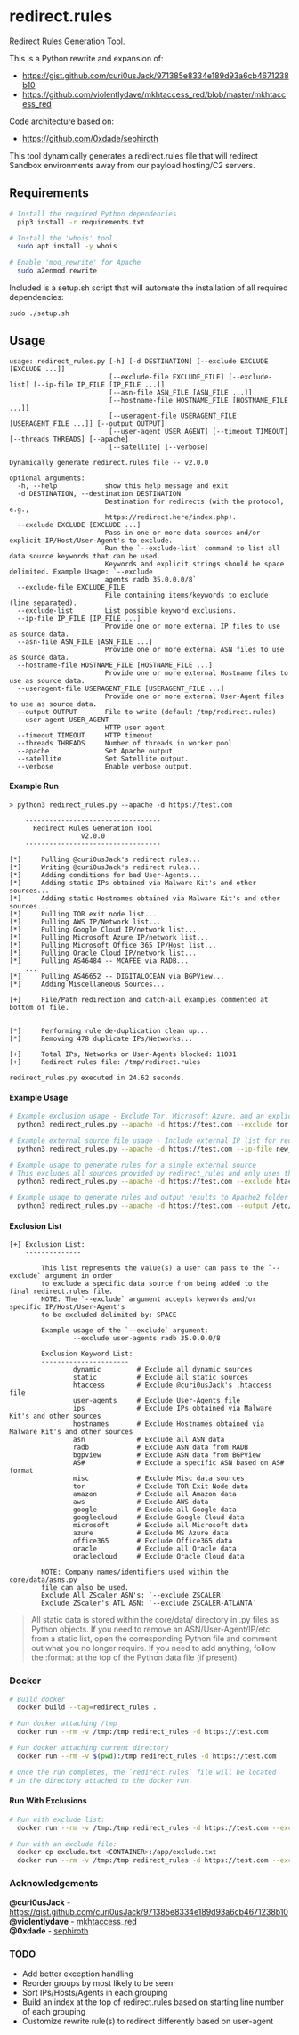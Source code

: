 # redirect.rules

Redirect Rules Generation Tool.

This is a Python rewrite and expansion of:
* https://gist.github.com/curi0usJack/971385e8334e189d93a6cb4671238b10
* https://github.com/violentlydave/mkhtaccess_red/blob/master/mkhtaccess_red

Code architecture based on:
* https://github.com/0xdade/sephiroth

This tool dynamically generates a redirect.rules file that will redirect Sandbox environments away from our payload hosting/C2 servers.

## Requirements

```bash
# Install the required Python dependencies
  pip3 install -r requirements.txt

# Install the 'whois' tool
  sudo apt install -y whois

# Enable 'mod_rewrite' for Apache
  sudo a2enmod rewrite
```

Included is a setup.sh script that will automate the installation of all required dependencies:
```
sudo ./setup.sh
```

## Usage

```
usage: redirect_rules.py [-h] [-d DESTINATION] [--exclude EXCLUDE [EXCLUDE ...]]
                         [--exclude-file EXCLUDE_FILE] [--exclude-list] [--ip-file IP_FILE [IP_FILE ...]]
                         [--asn-file ASN_FILE [ASN_FILE ...]]
                         [--hostname-file HOSTNAME_FILE [HOSTNAME_FILE ...]]
                         [--useragent-file USERAGENT_FILE [USERAGENT_FILE ...]] [--output OUTPUT]
                         [--user-agent USER_AGENT] [--timeout TIMEOUT] [--threads THREADS] [--apache]
                         [--satellite] [--verbose]

Dynamically generate redirect.rules file -- v2.0.0

optional arguments:
  -h, --help            show this help message and exit
  -d DESTINATION, --destination DESTINATION
                        Destination for redirects (with the protocol, e.g.,
                        https://redirect.here/index.php).
  --exclude EXCLUDE [EXCLUDE ...]
                        Pass in one or more data sources and/or explicit IP/Host/User-Agent's to exclude.
                        Run the `--exclude-list` command to list all data source keywords that can be used.
                        Keywords and explicit strings should be space delimited. Example Usage: `--exclude
                        agents radb 35.0.0.0/8`
  --exclude-file EXCLUDE_FILE
                        File containing items/keywords to exclude (line separated).
  --exclude-list        List possible keyword exclusions.
  --ip-file IP_FILE [IP_FILE ...]
                        Provide one or more external IP files to use as source data.
  --asn-file ASN_FILE [ASN_FILE ...]
                        Provide one or more external ASN files to use as source data.
  --hostname-file HOSTNAME_FILE [HOSTNAME_FILE ...]
                        Provide one or more external Hostname files to use as source data.
  --useragent-file USERAGENT_FILE [USERAGENT_FILE ...]
                        Provide one or more external User-Agent files to use as source data.
  --output OUTPUT       File to write (default /tmp/redirect.rules)
  --user-agent USER_AGENT
                        HTTP user agent
  --timeout TIMEOUT     HTTP timeout
  --threads THREADS     Number of threads in worker pool
  --apache              Set Apache output
  --satellite           Set Satellite output.
  --verbose             Enable verbose output.
```

#### Example Run
```
> python3 redirect_rules.py --apache -d https://test.com

    ----------------------------------
      Redirect Rules Generation Tool
                  v2.0.0
    ----------------------------------

[*]     Pulling @curi0usJack's redirect rules...
[*]     Writing @curi0usJack's redirect rules...
[*]     Adding conditions for bad User-Agents...
[*]     Adding static IPs obtained via Malware Kit's and other sources...
[*]     Adding static Hostnames obtained via Malware Kit's and other sources...
[*]     Pulling TOR exit node list...
[*]     Pulling AWS IP/Network list...
[*]     Pulling Google Cloud IP/network list...
[*]     Pulling Microsoft Azure IP/network list...
[*]     Pulling Microsoft Office 365 IP/Host list...
[*]     Pulling Oracle Cloud IP/network list...
[*]     Pulling AS46484 -- MCAFEE via RADB...
    ...
[*]     Pulling AS46652 -- DIGITALOCEAN via BGPView...
[*]     Adding Miscellaneous Sources...

[+]     File/Path redirection and catch-all examples commented at bottom of file.


[*]     Performing rule de-duplication clean up...
[*]     Removing 478 duplicate IPs/Networks...

[+]     Total IPs, Networks or User-Agents blocked: 11031
[+]     Redirect rules file: /tmp/redirect.rules

redirect_rules.py executed in 24.62 seconds.
```

#### Example Usage

```bash
# Example exclusion usage - Exclude Tor, Microsoft Azure, and an explicit CIDR:
  python3 redirect_rules.py --apache -d https://test.com --exclude tor azure 35.0.0.0/8

# Example external source file usage - Include external IP list for redirection:
  python3 redirect_rules.py --apache -d https://test.com --ip-file new_ip_list.txt

# Example usage to generate rules for a single external source
# This excludes all sources provided by redirect_rules and only uses the external source:
  python3 redirect_rules.py --apache -d https://test.com --exclude htaccess dynamic static --ip-file new_ip_list.txt

# Example usage to generate rules and output results to Apache2 folder
  python3 redirect_rules.py --apache -d https://test.com --output /etc/apache2/redirect.rules
```

#### Exclusion List

```
[+] Exclusion List:
    --------------

        This list represents the value(s) a user can pass to the `--exclude` argument in order
        to exclude a specific data source from being added to the final redirect.rules file.
        NOTE: The `--exclude` argument accepts keywords and/or specific IP/Host/User-Agent's
        to be excluded delimited by: SPACE

        Example usage of the `--exclude` argument:
                --exclude user-agents radb 35.0.0.0/8

        Exclusion Keyword List:
        ----------------------
                dynamic         # Exclude all dynamic sources
                static          # Exclude all static sources
                htaccess        # Exclude @curi0usJack's .htaccess file
                user-agents     # Exclude User-Agents file
                ips             # Exclude IPs obtained via Malware Kit's and other sources
                hostnames       # Exclude Hostnames obtained via Malware Kit's and other sources
                asn             # Exclude all ASN data
                radb            # Exclude ASN data from RADB
                bgpview         # Exclude ASN data from BGPView
                AS#             # Exclude a specific ASN based on AS# format
                misc            # Exclude Misc data sources
                tor             # Exclude TOR Exit Node data
                amazon          # Exclude all Amazon data
                aws             # Exclude AWS data
                google          # Exclude all Google data
                googlecloud     # Exclude Google Cloud data
                microsoft       # Exclude all Microsoft data
                azure           # Exclude MS Azure data
                office365       # Exclude Office365 data
                oracle          # Exclude all Oracle data
                oraclecloud     # Exclude Oracle Cloud data

        NOTE: Company names/identifiers used within the core/data/asns.py
        file can also be used.
        Exclude All ZScaler ASN's: `--exclude ZSCALER`
        Exclude ZScaler's ATL ASN: `--exclude ZSCALER-ATLANTA`
```

> All static data is stored within the core/data/ directory in .py files as Python objects. If you need to remove an ASN/User-Agent/IP/etc. from a static list, open the corresponding Python file and comment out what you no longer require. If you need to add anything, follow the :format: at the top of the Python data file (if present).

### Docker
```bash
# Build docker
  docker build --tag=redirect_rules .

# Run docker attaching /tmp
  docker run --rm -v /tmp:/tmp redirect_rules -d https://test.com

# Run docker attaching current directory
  docker run --rm -v $(pwd):/tmp redirect_rules -d https://test.com

# Once the run completes, the `redirect.rules` file will be located
# in the directory attached to the docker run.
```

#### Run With Exclusions
```bash
# Run with exclude list:
  docker run --rm -v /tmp:/tmp redirect_rules -d https://test.com --exclude aws azure 35.0.0.0/8

# Run with an exclude file:
  docker cp exclude.txt <CONTAINER>:/app/exclude.txt
  docker run --rm -v /tmp:/tmp redirect_rules -d https://test.com --exclude-file exclude.txt
```

### Acknowledgements

**@curi0usJack** - https://gist.github.com/curi0usJack/971385e8334e189d93a6cb4671238b10<br>
**@violentlydave** - [mkhtaccess_red](https://github.com/violentlydave/mkhtaccess_red/)<br>
**@0xdade** - [sephiroth](https://github.com/0xdade/sephiroth)

### TODO

* Add better exception handling
* Reorder groups by most likely to be seen
* Sort IPs/Hosts/Agents in each grouping
* Build an index at the top of redirect.rules based on starting line number of each grouping
* Customize rewrite rule(s) to redirect differently based on user-agent
